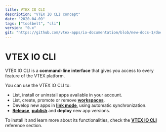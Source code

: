 ```yaml
---
title: VTEX IO CLI
description: "VTEX IO CLI concept"
date: "2020-04-09"
tags: ["toolbelt", "cli"]
version: "0.x"
git: "https://github.com/vtex-apps/io-documentation/blob/new-docs-1/docs/en/Concepts/toolbelt.md"
---
```


# VTEX IO CLI

VTEX IO CLI is a **command-line interface** that gives you access to every feature of the VTEX platform.

You can use the VTEX IO CLI to:

- List, install or uninstall apps available in your account.
- List, create, promote or remove [**workspaces**](https://developers.vtex.com/vtex-developer-docs/docs/vtex-io-documentation-workspace).
- Develop new apps in [**link mode**](https://developers.vtex.com/vtex-developer-docs/docs/vtex-io-documentation-linking-an-app), using automatic synchronization.
- [**Release**](https://developers.vtex.com/vtex-developer-docs/docs/vtex-io-documentation-releasing-a-new-app-version), [**publish**](https://developers.vtex.com/vtex-developer-docs/docs/vtex-io-documentation-publishing-an-app) and **deploy** new app versions.

To install it and learn more about its functionalities, check the [**VTEX IO CLI**](https://developers.vtex.com/vtex-developer-docs/docs/vtex-io-documentation-vtex-io-cli-installation-and-command-reference) reference section.
